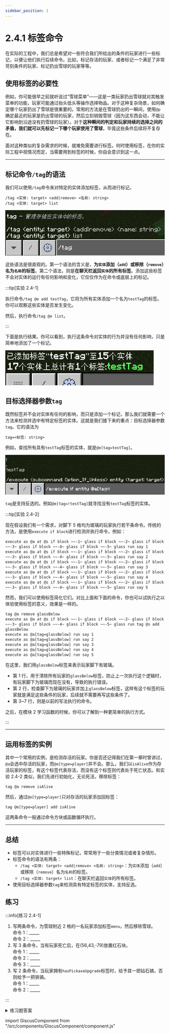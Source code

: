 ```yaml
---
sidebar_position: 1
---
```


# 2.4.1 标签命令

在实际的工程中，我们总是希望对一些符合我们所给出的条件的玩家进行一些标记，以便让他们执行后续命令。比如，标记存活的玩家、或者标记一个满足了非常苛刻条件的玩家、标记扔出雪球的玩家等等。

## 使用标签的必要性

例如，你可能很早之前就听说过“雪球菜单”——这是一类玩家扔出雪球就对其触发菜单的功能，玩家可能通过抬头低头等操作选择物品。对于这种复杂场景，如何确定哪个玩家扔出了雪球是很重要的。常用的方法是在雪球扔出的一瞬间，使用`@p`确定最近的玩家是扔出雪球的玩家，然后立刻销毁雪球（因为这东西会动，不能让它影响到沿途没有扔雪球的玩家）。对于**这种瞬间的判定和玩家持续的选择之间的矛盾，我们就可以先标记一下哪个玩家使用了雪球**，毕竟这些条件后续将不复存在。

面对这种类似的复杂需求的时候，就难免需要进行标签。何时使用标签，在你的实际工程中视情况而定，当需要用到标签的时候，你自会意识到这一点。

---

## 标记命令`/tag`的语法

我们可以使用`/tag`命令来对特定的实体添加标签，从而进行标记。

```mcfunction title="/tag的语法" showLineNumbers
/tag <实体: target> <add|remove> <名称: string>
/tag <实体: target> list
```

![tag_1](../img/c4_tag_and_scoreboard/tag_1.png)

这些语法是很直观的。第一个语法的含义是，**为`实体`添加（`add`）或移除（`remove`）名为`名称`的标签**。第二个语法，则是**在聊天栏返回`实体`的所有标签**。添加这些标签不会对实体的运行有任何影响和变化，它仅仅作为在命令或底层上的标记。

:::tip[实验 2.4-1]

执行命令`/tag @e add testTag`，它将为所有实体添加一个名为`testTag`的标签。你可以观察这些实体是否发生变化。

然后，执行命令`/tag @e list`。

:::

下面是执行结果。你可以看到，执行这条命令对实体的行为并没有任何影响，只是简单地添加了一个标记。

![tag_2](../img/c4_tag_and_scoreboard/tag_2.png)

## 目标选择器参数`tag`

既然标签并不会对实体有任何的影响，而只是添加一个标记，那么我们就需要一个方法来检测并选中有特定标签的实体。这就是我们接下来的重点：目标选择器参数`tag`。它的语法为

```mcfunction showLineNumbers
tag=<标签: string>
```

例如，查找所有具有`testTag`标签的实体，就是`@e[tag=testTag]`。

![tag_3](../img/c4_tag_and_scoreboard/tag_3.png)

`tag`是支持反选的。例如`@e[tag=!testTag]`就寻找没有`testTag`标签的实体。

:::tip[实验 2.4-2]

现在假设我们有一个需求，对脚下 5 格均为玻璃的玩家执行若干条命令。传统的方法，是使用`execute if block`进行检测并执行命令，例如：

```mcfunction showLineNumbers
execute as @a at @s if block ~~-1~ glass if block ~~-2~ glass if block ~~-3~ glass if block ~~-4~ glass if block ~~-5~ glass run say 1
execute as @a at @s if block ~~-1~ glass if block ~~-2~ glass if block ~~-3~ glass if block ~~-4~ glass if block ~~-5~ glass run say 2
execute as @a at @s if block ~~-1~ glass if block ~~-2~ glass if block ~~-3~ glass if block ~~-4~ glass if block ~~-5~ glass run say 3
execute as @a at @s if block ~~-1~ glass if block ~~-2~ glass if block ~~-3~ glass if block ~~-4~ glass if block ~~-5~ glass run say 4
execute as @a at @s if block ~~-1~ glass if block ~~-2~ glass if block ~~-3~ glass if block ~~-4~ glass if block ~~-5~ glass run say 5
```

然而，我们可以使用标签简化它们。对比上面和下面的命令，你也可以试执行之以体验使用标签的意义，效果是一样的。

```mcfunction showLineNumbers
tag @a remove glassBelow
execute as @a at @s if block ~~-1~ glass if block ~~-2~ glass if block ~~-3~ glass if block ~~-4~ glass if block ~~-5~ glass run tag @s add glassBelow
execute as @a[tag=glassBelow] run say 1
execute as @a[tag=glassBelow] run say 2
execute as @a[tag=glassBelow] run say 3
execute as @a[tag=glassBelow] run say 4
execute as @a[tag=glassBelow] run say 5
```

在这里，我们用`glassBelow`标签来表示玩家脚下有玻璃。

- 第 1 行，用于清除所有玩家的`glassBelow`标签，防止上一次执行这个逻辑时，有玩家脚下为玻璃而现在没有，导致的执行错误。
- 第 2 行，检查脚下为玻璃的玩家并加上`glassBelow`标签，这样有这个标签的玩家就是满足这些条件的玩家，后续就不需要再写这些条件了。
- 第 3\~7 行，则是以前的写法执行的命令。

之后，在模块 2 学习函数的时候，你可以了解到一种更简单的执行方式。

:::

---

## 运用标签的实例

其中一个常用的实例，是检测存活的玩家。你是否还记得我们在第一章时曾讲过，`@a`会选中存活的玩家，而`@e[type=player]`并不会。那么，我们以`isAlive`作为存活玩家的标签，有这个标签代表存活，而没有这个标签则代表处于死亡状态。和实验 2.4-2 类似，我们先进行初始化，无论死活，移除标签：

```mcfunction showLineNumbers
tag @a remove isAlive
```

然后，通过`@e[type=player]`只对存活的玩家添加回标签：

```mcfunction showLineNumbers
tag @e[type=player] add isAlive
```

这两条命令一般通过命令方块或函数循环执行。

---

## 总结

- 标签可以对实体进行一些特殊标记，常常用于一些分类情况或者复杂情形。
- 标签命令的语法有两条：
  - `/tag <实体: target> <add|remove> <名称: string>`：为`实体`添加（`add`）或移除（`remove`）名为`名称`的标签。
  - `/tag <实体: target> list`：在聊天栏返回`实体`的所有标签。
- 使用目标选择器参数`tag`来检测具有特定标签的实体，支持反选。

## 练习

:::info[练习 2.4-1]

1. 写两条命令，为雪球附近 2 格的一名玩家添加标签`menu`，然后移除雪球。  
   命令 1：\_\_\_\_\_  
   命令 2：\_\_\_\_\_
2. 写 3 条命令，当有玩家死亡后，在(56,43,-79)放置红石块。  
   命令 1：\_\_\_\_\_  
   命令 2：\_\_\_\_\_  
   命令 3：\_\_\_\_\_
3. 写 2 条命令，当玩家拥有`hasPickaxeUpgrade`标签时，给予其一把钻石镐，否则给予一把铁镐。  
   命令 1：\_\_\_\_\_  
   命令 2：\_\_\_\_\_

:::

<details>

<summary>练习题答案</summary>

1. 命令 1：`/execute as @e[type=snowball] at @s run tag @p[r=2] add menu`  
   命令 2：`/kill @e[type=snowball]`  
2. 命令 1：`/tag @a remove isAlive`  
   命令 2：`/tag @e[type=player] add isAlive`  
   命令 3：`/execute if entity @e[tag=!isAlive] run setblock 56 43 -79 redstone_block`
3. 命令 1：`give @a[tag=hasPickaxeUpgrade] diamond_pickaxe`  
   命令 2：`give @a[tag=!hasPickaxeUpgrade] iron_pickaxe`

</details>

import GiscusComponent from "/src/components/GiscusComponent/component.js"

<GiscusComponent/>
